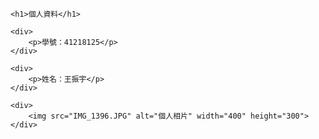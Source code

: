 <!DOCTYPE html>
<html lang="zh-TW">
<head>
    <meta charset="UTF-8">
    <meta name="viewport" content="width=device-width, initial-scale=1.0">
    <title>個人網頁</title>
</head>
<body>

    <h1>個人資料</h1>

    <div>
        <p>學號：41218125</p>
    </div>

    <div>
        <p>姓名：王振宇</p>
    </div>

    <div>
        <img src="IMG_1396.JPG" alt="個人相片" width="400" height="300">
    </div>

</body>
</html>
